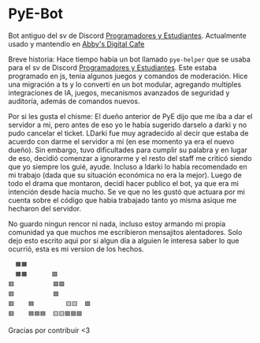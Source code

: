 # PyE-Bot

Bot antiguo del sv de Discord [Programadores y Estudiantes](https://discord.gg/programacion).
Actualmente usado y mantendio en [Abby's Digital Cafe](https://discord.gg/vShXpyWTTq)

Breve historia: Hace tiempo había un bot llamado `pye-helper` que se usaba para el sv de Discord [Programadores y Estudiantes](https://discord.gg/programacion).
Este estaba programado en js, tenia algunos juegos y comandos de moderación.
Hice una migración a ts y lo convertí en un bot modular, agregando multiples integraciones de IA, juegos, mecanismos avanzados de seguridad y auditoría, además de comandos nuevos.

Por si les gusta el chisme:
El dueño anterior de PyE dijo que me iba a dar el servidor a mi, pero antes de eso yo le había sugerido darselo a darki y no pudo cancelar el ticket.
LDarki fue muy agradecido al decir que estaba de acuerdo con darme el servidor a mi (en ese momento ya era el nuevo dueño).
Sin embargo, tuvo dificultades para cumplir su palabra y en lugar de eso, decidió comenzar a ignorarme y el resto del staff me criticó siendo que yo siempre los guié, ayude.
Incluso a ldarki lo había recomendado en mi trabajo (dada que su situación económica no era la mejor).
Luego de todo el drama que montaron, decidí hacer publico el bot, ya que era mi intención desde hacía mucho.
Se ve que no les gustó que actuara por mi cuenta sobre el código que habia trabajado tanto yo misma asique me hecharon del servidor.

No guardo ningun rencor ni nada, incluso estoy armando mi propia comunidad ya que muchos me escribieron mensajitos alentadores.
Solo dejo esto escrito aqui por si algun día a alguien le interesa saber lo que ocurrió, esta es mi version de los hechos.

```
  🟧🟧
  🟧🟧       🟩
🟥           🟩🟩
🟥           🟩
🟥    🟦         🟨🟨  🟪
🟥    🟦🟦🟦  🟨🟨🟪🟪🟪
```

Gracias por contribuir <3
